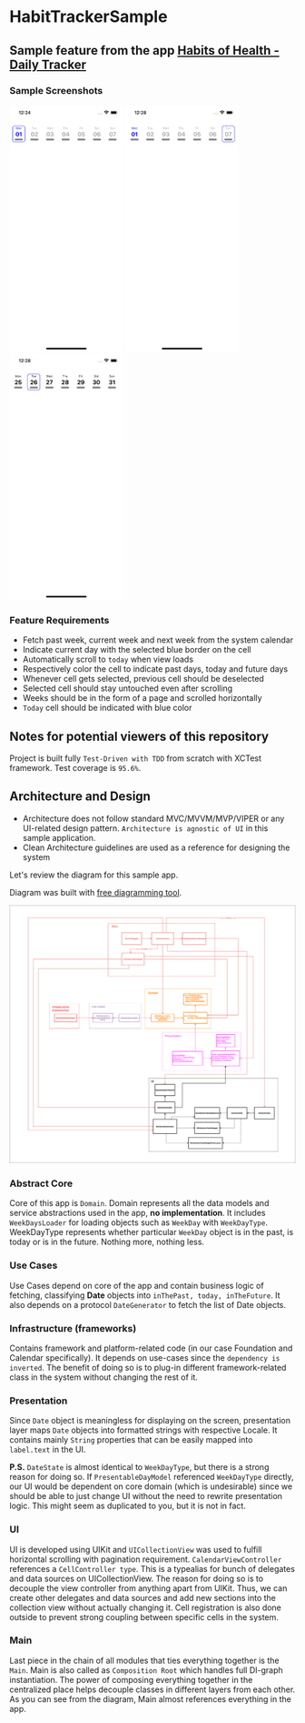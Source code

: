 # HabitTrackerSample

## Sample feature from the app  [Habits of Health - Daily Tracker](https://apps.apple.com/us/app/habits-of-health-daily-tracker/id1477345602)

### Sample Screenshots
<p float="left">
    <img src="./Simulator%20Screen%20Shot%20-%201.png" alt="drawing" width="200"/>
    <img src="./Simulator%20Screen%20Shot%20-%202.png" alt="drawing" width="200"/>
    <img src="./Simulator%20Screen%20Shot%20-%203.png" alt="drawing" width="200"/>
</p>

### Feature Requirements
- Fetch past week, current week and next week from the system calendar
- Indicate current day with the selected blue border on the cell
- Automatically scroll to `today` when view loads
- Respectively color the cell to indicate past days, today and future days
- Whenever cell gets selected, previous cell should be deselected
- Selected cell should stay untouched even after scrolling
- Weeks should be in the form of a page and scrolled horizontally
- `Today` cell should be indicated with blue color

## Notes for potential viewers of this repository
Project is built fully `Test-Driven with TDD` from scratch with XCTest framework. Test coverage is `95.6%`.

## Architecture and Design
- Architecture does not follow standard MVC/MVVM/MVP/VIPER or any UI-related design pattern. `Architecture is agnostic of UI` in this sample application.
- Clean Architecture guidelines are used as a reference for designing the system

Let's review the diagram for this sample app.

Diagram was built with [free diagramming tool](https://draw.io).

![](./HabitTrackerDiagram.png)

### Abstract Core
Core of this app is `Domain`. Domain represents all the data models and service abstractions used in the app, **no implementation**. It includes `WeekDaysLoader` for loading objects such as `WeekDay` with `WeekDayType`. WeekDayType represents whether particular `WeekDay` object is in the past, is today or is in the future. Nothing more, nothing less.

### Use Cases
Use Cases depend on core of the app and contain business logic of fetching, classifying **Date** objects into `inThePast, today, inTheFuture`. It also depends on a protocol `DateGenerator` to fetch the list of Date objects.

### Infrastructure (frameworks)
Contains framework and platform-related code (in our case Foundation and Calendar specifically). It depends on use-cases since the `dependency is inverted`. The benefit of doing so is to plug-in different framework-related class in the system without changing the rest of it.

### Presentation
Since `Date` object is meaningless for displaying on the screen, presentation layer maps `Date` objects into formatted strings with respective Locale. It contains mainly `String` properties that can be easily mapped into `label.text` in the UI. 

**P.S.** `DateState` is almost identical to `WeekDayType`, but there is a strong reason for doing so. If `PresentableDayModel` referenced `WeekDayType` directly, our UI would be dependent on core domain (which is undesirable) since we should be able to just change UI without the need to rewrite presentation logic. This might seem as duplicated to you, but it is not in fact.

### UI
 UI is developed using UIKit and `UICollectionView` was used to fulfill horizontal scrolling with pagination requirement. `CalendarViewController` references a `CellController type`. This is a typealias for bunch of delegates and data sources on UICollectionView. The reason for doing so is to decouple the view controller from anything apart from UIKit. Thus, we can create other delegates and data sources and add new sections into the collection view without actually changing it. Cell registration is also done outside to prevent strong coupling between specific cells in the system.

### Main
Last piece in the chain of all modules that ties everything together is the `Main`. Main is also called as `Composition Root` which handles full DI-graph instantiation. The power of composing everything together in the centralized place helps decouple classes in different layers from each other. As you can see from the diagram, Main almost references everything in the app.